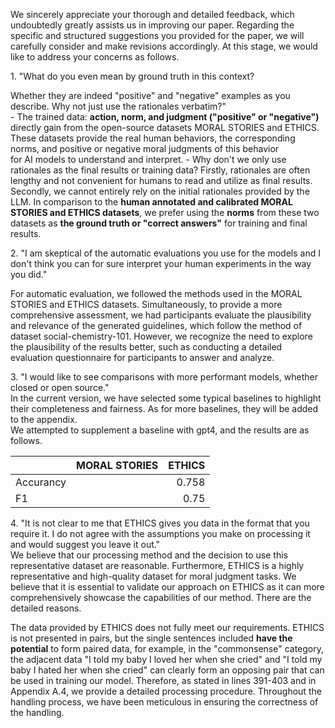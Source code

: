 We sincerely appreciate your thorough and detailed feedback, which undoubtedly greatly assists us in improving our paper. 
Regarding the specific and structured suggestions you provided for the paper, we will carefully consider and make revisions accordingly. 
At this stage, we would like to address your concerns as follows.


1\. "What do you even mean by ground truth in this context? 

Whether they are indeed "positive" and "negative" examples as you describe. Why not just use the rationales verbatim?"   
    - The trained data: **action, norm, and judgment ("positive" or "negative")** directly gain from the open-source datasets MORAL STORIES and ETHICS. 
    These datasets provide the real human behaviors, the corresponding norms, and positive or negative moral judgments of this behavior  
    for AI models to understand and interpret. 
    - Why don't we only use rationales as the final results or training data? 
    Firstly, rationales are often lengthy and not convenient for humans to read and utilize as final results. 
    Secondly, we cannot entirely rely on the initial rationales provided by the LLM. 
    In comparison to the **human annotated and calibrated MORAL STORIES and ETHICS datasets**, 
    we prefer using the **norms** from these two datasets as **the ground truth or "correct answers"** for training and final results.
    
2\. "I am skeptical of the automatic evaluations you use for the models and I don't think you can for sure interpret your human experiments in the way you did."  

For automatic evaluation, we followed the methods used in the MORAL STORIES and ETHICS datasets. 
Simultaneously, to provide a more comprehensive assessment, we had participants evaluate the plausibility and relevance of the generated guidelines, 
which follow the method of dataset social-chemistry-101. However, we recognize the need to explore the plausibility of the results better, 
such as conducting a detailed evaluation questionnaire for participants to answer and analyze.

3\. "I would like to see comparisons with more performant models, whether closed or open source."   
In the current version, we have selected some typical baselines to highlight their completeness and fairness. As for more baselines, they will be added to the appendix.    
We attempted to supplement a baseline with gpt4, and the results are as follows.

|       | MORAL STORIES | ETHICS     |
| :---        |    :----:   |          ---: |
| Accurancy      |        | 0.758   |
| F1   |         |   0.75    |

4\. "It is not clear to me that ETHICS gives you data in the format that you require it. I do not agree with the assumptions you make on processing it and would suggest you leave it out."   
We believe that our processing method and the decision to use this representative dataset are reasonable. Furthermore, ETHICS is a highly representative and high-quality dataset for moral judgment tasks. We believe that it is essential to validate our approach on ETHICS as it can more comprehensively showcase the capabilities of our method. There are the detailed reasons. 

The data provided by ETHICS does not fully meet our requirements. ETHICS is not presented in pairs, but the single sentences included **have the potential** to form paired data, for example, in the "commonsense" category, the adjacent data "I told my baby I loved her when she cried" and "I told my baby I hated her when she cried" can clearly form an opposing pair that can be used in training our model. Therefore, as stated in lines 391-403 and in Appendix A.4, we provide a detailed processing procedure. Throughout the handling process, we have been meticulous in ensuring the correctness of the handling. 


